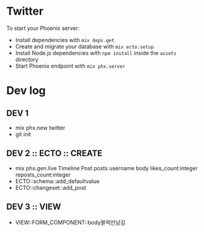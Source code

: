 # Twitter

To start your Phoenix server:

  * Install dependencies with `mix deps.get`
  * Create and migrate your database with `mix ecto.setup`
  * Install Node.js dependencies with `npm install` inside the `assets` directory
  * Start Phoenix endpoint with `mix phx.server`

# Dev log

## DEV 1
- mix phx.new twitter
- git init

## DEV 2 :: ECTO :: CREATE
- mix phx.gen.live Timeline Post posts username body likes_count:integer reposts_count:integer
- ECTO::schema::add_defaultvalue
- ECTO::changeset::add_post

## DEV 3 :: VIEW
- VIEW::FORM_COMPONENT::body블럭만남김